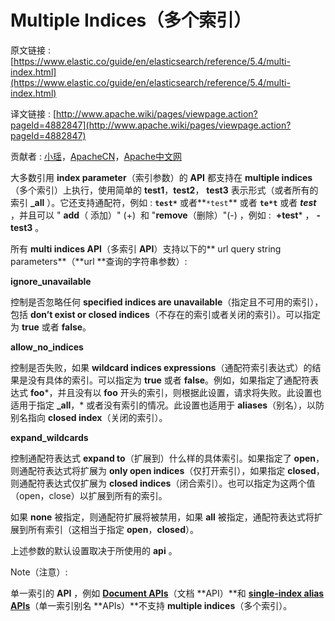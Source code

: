 # Multiple Indices（多个索引）

原文链接 : [https://www.elastic.co/guide/en/elasticsearch/reference/5.4/multi-index.html](https://www.elastic.co/guide/en/elasticsearch/reference/5.4/multi-index.html)

译文链接 : [http://www.apache.wiki/pages/viewpage.action?pageId=4882847](http://www.apache.wiki/pages/viewpage.action?pageId=4882847)

贡献者 : [小瑶](/display/~chenyao)，[ApacheCN](/display/~apachecn)，[Apache中文网](/display/~apachechina)

大多数引用 **index parameter**（索引参数）的 **API** 都支持在 **multiple indices**（多个索引）上执行，使用简单的 **test1**，**test2**， **test3** 表示形式（或者所有的索引 **_all** ）。它还支持通配符，例如 : **`test*`** 或者**`*test`** 或者 **`te*t`** 或者 ***test*** ，并且可以 " **add**（ 添加）" (+)  和 "**remove**（删除）"(-) ，例如 :  **+test*** ， **-test3** 。

所有 **multi indices API**（多索引 **API**）支持以下的** url query string parameters**（**url **查询的字符串参数）: 

**ignore_unavailable**

控制是否忽略任何 **specified indices are unavailable**（指定且不可用的索引）， 包括 **don’t exist or closed indices**（不存在的索引或者关闭的索引）。可以指定为 **true** 或者 **false**。

**allow_no_indices**

控制是否失败，如果 **wildcard indices expressions**（通配符索引表达式）的结果是没有具体的索引。可以指定为 **true** 或者 **false**。例如，如果指定了通配符表达式 **foo***，并且没有以 **foo** 开头的索引，则根据此设置，请求将失败。此设置也适用于指定 **_all**，* 或者没有索引的情况。此设置也适用于 **aliases**（别名），以防别名指向 **closed index**（关闭的索引）。

**expand_wildcards**

控制通配符表达式 **expand to**（扩展到）什么样的具体索引。如果指定了 **open**，则通配符表达式将扩展为 **only open indices**（仅打开索引），如果指定 **closed**，则通配符表达式仅扩展为 **closed indices**（闭合索引）。也可以指定为这两个值（open，close）以扩展到所有的索引。

如果 **none** 被指定，则通配符扩展将被禁用，如果 **all** 被指定，通配符表达式将扩展到所有索引（这相当于指定 **open**，**closed**）。

上述参数的默认设置取决于所使用的 **api** 。

Note（注意）:

单一索引的 **API** ，例如 **[Document APIs](/display/Elasticsearch/Document+APIS)**（文档 **API）**和 **[single-index alias APIs](/pages/viewpage.action?pageId=4260479)**（单一索引别名 **APIs）**不支持 **multiple indices**（多个索引）。